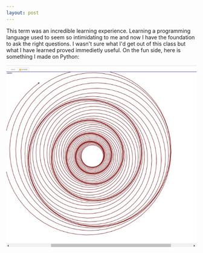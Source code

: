```yaml
---
layout: post
---
```


This term was an incredible learning experience. Learning a programming language used to seem so intimidating to me and now I have the foundation to ask the right questions. I wasn't sure what I'd get out of this class but what I have learned proved immedietly useful. On the fun side, here is something I made on Python:

![Python III Project](PY3image.jpg)
